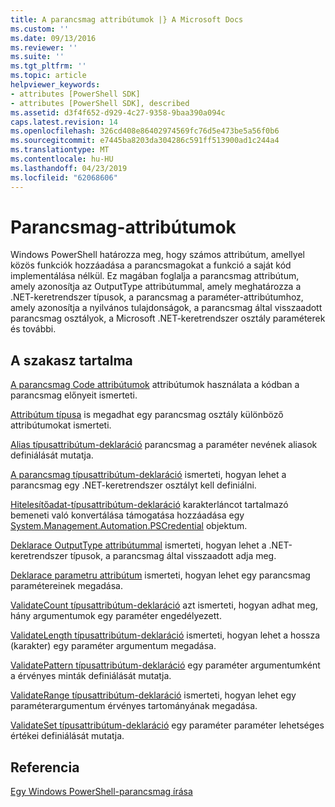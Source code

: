 ```yaml
---
title: A parancsmag attribútumok |} A Microsoft Docs
ms.custom: ''
ms.date: 09/13/2016
ms.reviewer: ''
ms.suite: ''
ms.tgt_pltfrm: ''
ms.topic: article
helpviewer_keywords:
- attributes [PowerShell SDK]
- attributes [PowerShell SDK], described
ms.assetid: d3f4f652-d929-4c27-9358-9baa390a094c
caps.latest.revision: 14
ms.openlocfilehash: 326cd408e86402974569fc76d5e473be5a56f0b6
ms.sourcegitcommit: e7445ba8203da304286c591ff513900ad1c244a4
ms.translationtype: MT
ms.contentlocale: hu-HU
ms.lasthandoff: 04/23/2019
ms.locfileid: "62068606"
---
```

# <a name="cmdlet-attributes"></a>Parancsmag-attribútumok

Windows PowerShell határozza meg, hogy számos attribútum, amellyel közös funkciók hozzáadása a parancsmagokat a funkció a saját kód implementálása nélkül. Ez magában foglalja a parancsmag attribútum, amely azonosítja az OutputType attribútummal, amely meghatározza a .NET-keretrendszer típusok, a parancsmag a paraméter-attribútumhoz, amely azonosítja a nyilvános tulajdonságok, a parancsmag által visszaadott parancsmag osztályok, a Microsoft .NET-keretrendszer osztály paraméterek és további.

## <a name="in-this-section"></a>A szakasz tartalma

[A parancsmag Code attribútumok](./attributes-in-cmdlet-code.md) attribútumok használata a kódban a parancsmag előnyeit ismerteti.

[Attribútum típusa](./attribute-types.md) is megadhat egy parancsmag osztály különböző attribútumokat ismerteti.

[Alias típusattribútum-deklaráció](./alias-attribute-declaration.md) parancsmag a paraméter nevének aliasok definiálását mutatja.

[A parancsmag típusattribútum-deklaráció](./cmdlet-attribute-declaration.md) ismerteti, hogyan lehet a parancsmag egy .NET-keretrendszer osztályt kell definiálni.

[Hitelesítőadat-típusattribútum-deklaráció](./credential-attribute-declaration.md) karakterláncot tartalmazó bemeneti való konvertálása támogatása hozzáadása egy [System.Management.Automation.PSCredential](/dotnet/api/System.Management.Automation.PSCredential) objektum.

[Deklarace OutputType attribútummal](./outputtype-attribute-declaration.md) ismerteti, hogyan lehet a .NET-keretrendszer típusok, a parancsmag által visszaadott adja meg.

[Deklarace parametru attribútum](./parameter-attribute-declaration.md) ismerteti, hogyan lehet egy parancsmag paramétereinek megadása.

[ValidateCount típusattribútum-deklaráció](./validatecount-attribute-declaration.md) azt ismerteti, hogyan adhat meg, hány argumentumok egy paraméter engedélyezett.

[ValidateLength típusattribútum-deklaráció](./validatelength-attribute-declaration.md) ismerteti, hogyan lehet a hossza (karakter) egy paraméter argumentum megadása.

[ValidatePattern típusattribútum-deklaráció](./validatepattern-attribute-declaration.md) egy paraméter argumentumként a érvényes minták definiálását mutatja.

[ValidateRange típusattribútum-deklaráció](./validaterange-attribute-declaration.md) ismerteti, hogyan lehet egy paraméterargumentum érvényes tartományának megadása.

[ValidateSet típusattribútum-deklaráció](./validateset-attribute-declaration.md) egy paraméter paraméter lehetséges értékei definiálását mutatja.

## <a name="reference"></a>Referencia

[Egy Windows PowerShell-parancsmag írása](./writing-a-windows-powershell-cmdlet.md)
